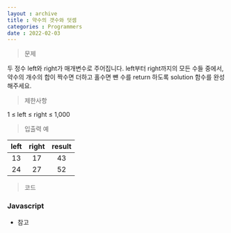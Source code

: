```yaml
---
layout : archive
title : 약수의 갯수와 덧셈
categories : Programmers
date : 2022-02-03
---
```

> 문제<br>

두 정수 left와 right가 매개변수로 주어집니다. left부터 right까지의 모든 수들 중에서, 약수의 개수의 합이 짝수면 더하고 홀수면 뺸 수를 return 하도록 solution 함수를 완성해주세요.

> 제한사항<br>

1 ≤ left ≤ right ≤ 1,000

> 입출력 예<br>

|left|right|result|
|:--:|:--:|:--:|
|13|17|43|
|24|27|52|

> 코드
### Javascript

<script src="https://gist.github.com/kwontaehoon/9f2869bb75fedc6a6939f3d2b99243ef.js"></script>

* 참고
<script src="https://gist.github.com/kwontaehoon/a7209a33b67950188c1fc3969a38ecf7.js"></script>
